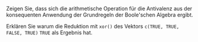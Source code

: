 
Zeigen Sie, dass sich die arithmetische Operation für die Antivalenz aus der konsequenten Anwendung der Grundregeln der Boole'schen Algebra ergibt.

Erklären Sie warum die Reduktion mit `xor()` des Vektors ``c(TRUE, TRUE, FALSE, TRUE)`` `TRUE` als Ergebnis hat.